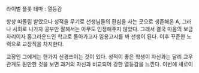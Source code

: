 라이벌 플롯
테마 : 열등감

항상 따돌림 받았으나 성적을 무기로 선생님들의 환심을 사는 곳으로 생존해온 A, 그러나 사회로 나가자 공부만 잘해서는 아무도 인정해주지 않았다. 그래서 결국 마음의 보금자리이자 홈그라운드인 학교로 돌아가고자 임용고시를 봐 선생이 된다. 이후 꾸준한 노력으로 교장직을 차지한다.

교장인 그에게는 한가지 신경쓰이는 것이 있다. 성적이 좋은 학생이 자신과는 달리 교우관계도 원만한 것을 보면 과거의 자신과 비교되어 강한 열등감을 느낀다. 이번에 새로이